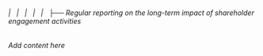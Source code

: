 ###### |   |   |   |   |   ├── Regular reporting on the long-term impact of shareholder engagement activities

*Add content here*
